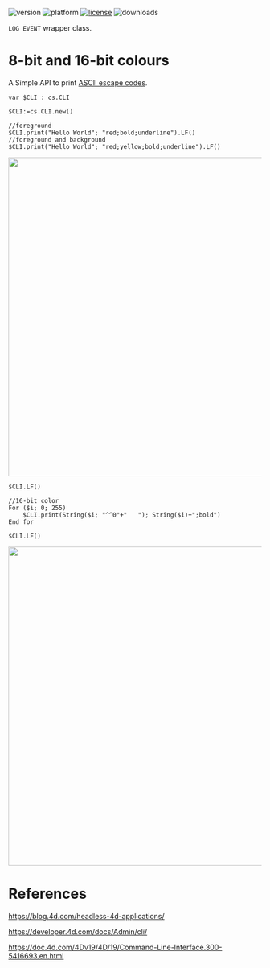 ![version](https://img.shields.io/badge/version-20%2B-E23089)
![platform](https://img.shields.io/static/v1?label=platform&message=mac-intel%20|%20mac-arm%20|%20win-64&color=blue)
[![license](https://img.shields.io/github/license/miyako/4d-class-CLI)](LICENSE)
![downloads](https://img.shields.io/github/downloads/miyako/4d-class-CLI/total)

`LOG EVENT` wrapper class.

# 8-bit and 16-bit colours

A Simple API to print [ASCII escape codes](https://en.wikipedia.org/wiki/ANSI_escape_code).

```4d
var $CLI : cs.CLI

$CLI:=cs.CLI.new()

//foreground
$CLI.print("Hello World"; "red;bold;underline").LF()
//foreground and background
$CLI.print("Hello World"; "red;yellow;bold;underline").LF()
```

<img width="634" alt="" src="https://user-images.githubusercontent.com/1725068/223435308-4fb3bf62-80cc-4d34-b928-e44c81237a0c.png">

```4d
$CLI.LF()

//16-bit color
For ($i; 0; 255)
	$CLI.print(String($i; "^^0"+"   "); String($i)+";bold")
End for 

$CLI.LF()
```

<img width="634" alt="" src="https://user-images.githubusercontent.com/1725068/223434725-b708fdf0-398c-431f-ba1a-bf77d53f5146.png">

# References

https://blog.4d.com/headless-4d-applications/

https://developer.4d.com/docs/Admin/cli/

https://doc.4d.com/4Dv19/4D/19/Command-Line-Interface.300-5416693.en.html
